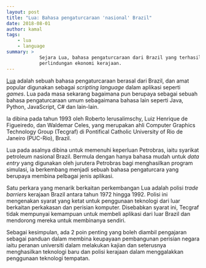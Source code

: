 ```yaml
---
layout: post
title: "Lua: Bahasa pengaturcaraan 'nasional' Brazil"
date: 2018-08-01
author: kamal
tags:
    - lua
    - language
summary: >
            Sejara Lua, bahasa pengaturcaraan dari Brazil yang terhasil daripada polisi
            perlindungan ekonomi kerajaan.
---
```


[Lua](https://www.lua.org/) adalah sebuah bahasa pengaturcaraan berasal dari Brazil, dan amat popular digunakan sebagai *scripting language* dalam aplikasi seperti *games*. Lua pada masa sekarang bagaimana pun berupaya sebagai sebuah bahasa pengaturcaraan umum sebagaimana bahasa lain seperti Java, Python, JavaScript, C# dan lain-lain.

Ia dibina pada tahun 1993 oleh Roberto Ierusalimschy, Luiz Henrique de Figueiredo, dan Waldemar Celes, yang merupakan ahli Computer Graphics Technology Group (Tecgraf) di Pontifical Catholic University of Rio de Janeiro (PUC-Rio), Brazil.

<!--more-->

Lua pada asalnya dibina untuk memenuhi keperluan Petrobras, iaitu syarikat petroleum nasional Brazil. Bermula dengan hanya bahasa mudah untuk *data entry* yang digunakan oleh jurutera Petrobras bagi menghasilkan program simulasi, ia berkembang menjadi sebuah bahasa pengaturcara yang berupaya membina pelbagai jenis aplikasi.

Satu perkara yang menarik berkaitan perkembangan Lua adalah polisi *trade barriers* kerajaan Brazil antara tahun 1972 hingga 1992. Polisi ini mengenakan syarat yang ketat untuk penggunaan teknologi dari luar berkaitan perkakasan dan perisian komputer. Disebabkan syarat ini, Tecgraf tidak mempunyai kemampuan untuk membeli aplikasi dari luar Brazil dan mendorong mereka untuk membinanya sendiri.

Sebagai kesimpulan, ada 2 poin penting yang boleh diambil pengajaran sebagai panduan dalam membina keupayaan pembangunan perisian negara iaitu peranan universiti dalam melakukan kajian dan seterusnya menghasilkan teknologi baru dan polisi kerajaan dalam menggalakkan penggunaan teknologi tempatan.
